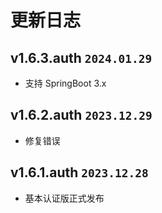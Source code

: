 # 更新日志

## v1.6.3.auth `2024.01.29`

- 支持 SpringBoot 3.x

## v1.6.2.auth `2023.12.29`

- 修复错误

## v1.6.1.auth `2023.12.28`

- 基本认证版正式发布
